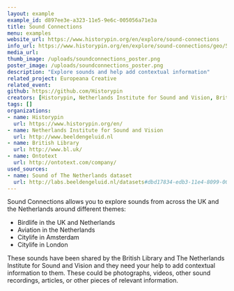 ```yaml
---
layout: example
example_id: d897ee3e-a323-11e5-9e6c-005056a71e3a
title: Sound Connections
menu: examples
website_url: https://www.historypin.org/en/explore/sound-connections
info_url: https://www.historypin.org/en/explore/sound-connections/geo/51.916308,5.291266,5/bounds/39.502965,-6.354242,61.647501,16.936774/project/about
media_url: 
thumb_image: /uploads/soundconnections_poster.png
poster_image: /uploads/soundconnections_poster.png
description: "Explore sounds and help add contextual information"
related_project: Europeana Creative
related_event: 
github: https://github.com/Historypin
creators: [Historypin, Netherlands Institute for Sound and Vision, British Library, Ontotext]
tags: []
organizations: 
- name: Historypin
  url: https://www.historypin.org/en/
- name: Netherlands Institute for Sound and Vision
  url: http://www.beeldengeluid.nl
- name: British Library
  url: http://www.bl.uk/
- name: Ontotext
  url: http://ontotext.com/company/
used_sources: 
- name: Sound of The Netherlands dataset
  url: http://labs.beeldengeluid.nl/datasets#dbd17834-edb3-11e4-8099-005056a71e3a
---
```


Sound Connections allows you to explore sounds from across the UK and the Netherlands around different themes:

*   Birdlife in the UK and Netherlands
*   Aviation in the Netherlands
*   Citylife in Amsterdam
*   Citylife in London

These sounds have been shared by the British Library and The Netherlands Institute for Sound and Vision and they need your help to add contextual information to them. These could be photographs, videos, other sound recordings, articles, or other pieces of relevant information.
